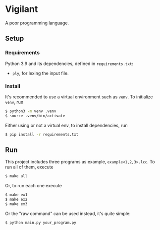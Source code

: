# Vigilant

A poor programming language.

## Setup

### Requirements

Python 3.9 and its dependencies, defined in `requirements.txt`:

- `ply`, for lexing the input file.

### Install

It's recommended to use a virtual environment such as `venv`. To initialize
`venv`, run

```bash
$ python3 -m venv .venv
$ source .venv/bin/activate
```

Either using or not a virtual env, to install dependencies, run

```bash
$ pip install -r requirements.txt
```

## Run

This project includes three programs as example, `example<1,2,3>.lcc`.
To run all of them, execute

```bash
$ make all
```

Or, to run each one execute

```bash
$ make ex1
$ make ex2
$ make ex3
```

Or the "raw command" can be used instead, it's quite simple:

```bash
$ python main.py your_program.py
```
